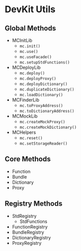 # DevKit Utils

## Global Methods
- MCInitLib
    - `mc.init()`
    - `mc.use()`
    - `mc.useFacade()`
    - `mc.setupStdFunctions()`
- MCDeployLib
    - `mc.deploy()`
    - `mc.deployProxy()`
    - `mc.deployDictionary()`
    - `mc.duplicateDictionary()`
    - `mc.loadDictionary()`
- MCFinderLib
    - `mc.toProxyAddress()`
    - `mc.toDictionaryAddress()`
- MCMockLib
    - `mc.createMockProxy()`
    - `mc.createMockDictionary()`
- MCHelpers
    - `mc.reset()`
    - `mc.setStorageReader()`

## Core Methods
- Function
- Bundle
- Dictionary
- Proxy

## Registry Methods
- StdRegistry
    - StdFunctions
- FunctionRegistry
- BundleRegistry
- DictionaryRegistry
- ProxyRegistry
